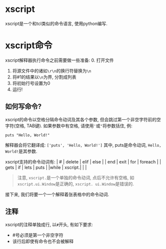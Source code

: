 # xscript
xscript是一个和tcl类似的命令语言, 使用python编写.

# xscript命令
xscript解释器执行命令之前需要做一些准备:
  0. 打开文件
  1. 将源文件中的诸如`\r\n`的换行符替换为`\n`
  2. 将#1的结果以`\n`为界, 分割成列表
  3. 将初始行号设置为0
  4. 运行!

## 如何写命令?
xscript的命令以空格分隔命令动词及其各个参数, 但会跳过第一个非空字符前的空字符(空格, TAB键).
如果参数中有空格, 请使用`'`或`"`将参数括住, 例:
```
puts "Hello, World!"
```
解释器会将它翻译成: `['puts', 'Hello, World!']`
其中, puts是命令动词, `Hello, World!`是其参数.

xscript支持的命令动词有:
| \#   | delete  | elif | else    |
| end  | exit    | for  | foreach |
| gets | if      | lets | puts    |
|while | xscript.|      |         |
> 注意, `xscript.`是一个单独的命令动词, 点后不允许有空格, 如`xscript.ui.Window`是正确的, `xscript. ui.Window`是错误的.

接下来, 我们将要一个一个解释着张表格中的命令动词.

## 注释
xscript的注释单独成行, 以`#`开头, 有如下要求:
  - \#号必须是第一个非空字符
  - 该行后即使有命令也不会被解释
